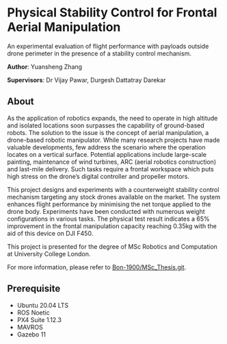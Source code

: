 # Physical Stability Control for Frontal Aerial Manipulation

An experimental evaluation of flight performance with payloads outside drone perimeter in the presence of a stability control mechanism. 

**Author**: Yuansheng Zhang

**Supervisors**: Dr Vijay Pawar, Durgesh Dattatray Darekar

## About

As the application of robotics expands, the need to operate in high altitude and isolated locations soon surpasses the capability of ground-based robots. The solution to the issue is the concept of aerial manipulation, a drone-based robotic manipulator. While many research projects have made valuable developments, few address the scenario where the operation locates on a vertical surface. Potential applications include large-scale painting, maintenance of wind turbines, ARC (aerial robotics construction) and last-mile delivery. Such tasks require a frontal workspace which puts high stress on the drone’s digital controller and propeller motors.

This project designs and experiments with a counterweight stability control mechanism targeting any stock drones available on the market. The system enhances flight performance by minimising the net torque applied to the drone body. Experiments have been conducted with numerous weight configurations in various tasks. The physical test result indicates a 65% improvement in the frontal manipulation capacity reaching 0.35kg with the aid of this device on DJI F450.

This project is presented for the degree of MSc Robotics and Computation at University College London.

For more information, please refer to [Bon-1900/MSc_Thesis.git](https://github.com/Bon-1900/MSc_Thesis.git).

## Prerequisite

- Ubuntu 20.04 LTS
- ROS Noetic
- PX4 Suite 1.12.3
- MAVROS
- Gazebo 11

